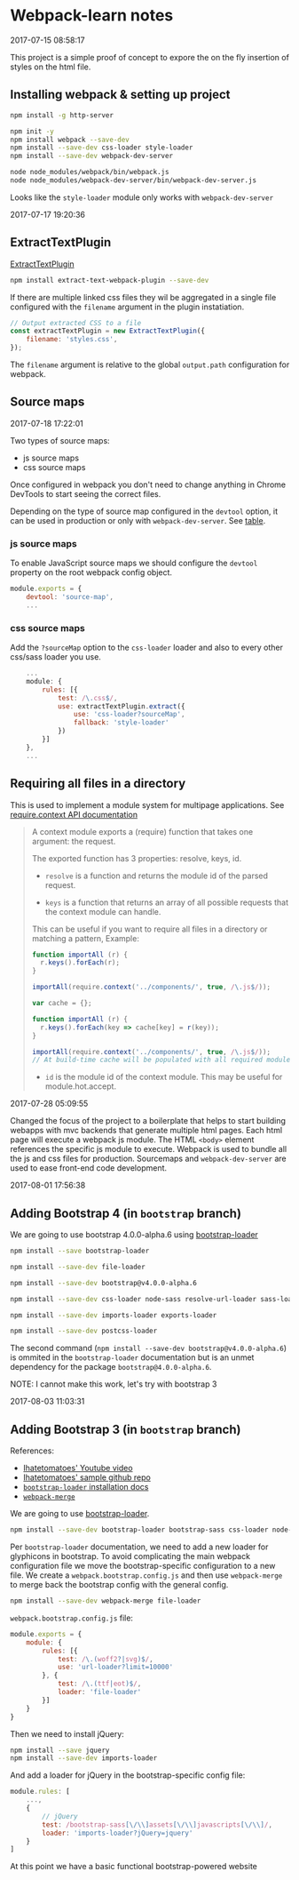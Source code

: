 # Webpack-learn notes

2017-07-15 08:58:17

This project is a simple proof of concept to expore the on the fly insertion of styles on the html
file.

## Installing webpack & setting up project

```bash
npm install -g http-server

npm init -y
npm install webpack --save-dev
npm install --save-dev css-loader style-loader
npm install --save-dev webpack-dev-server

node node_modules/webpack/bin/webpack.js
node node_modules/webpack-dev-server/bin/webpack-dev-server.js
```

Looks like the `style-loader` module only works with `webpack-dev-server`

2017-07-17 19:20:36

## ExtractTextPlugin

[ExtractTextPlugin](https://www.npmjs.com/package/extract-text-webpack-plugin)

```bash
npm install extract-text-webpack-plugin --save-dev
```

If there are multiple linked css files they wil be aggregated in a single file configured with the `filename` argument in the plugin instatiation.

```js
// Output extracted CSS to a file
const extractTextPlugin = new ExtractTextPlugin({
    filename: 'styles.css',
});
```

The `filename` argument is relative to the global `output.path` configuration for webpack.

## Source maps

2017-07-18 17:22:01

Two types of source maps:

* js source maps
* css source maps

Once configured in webpack you don't need to change anything in Chrome DevTools to start seeing the correct files.

Depending on the type of source map configured in the `devtool` option, it can be used in production or only with `webpack-dev-server`. See [table](https://webpack.js.org/configuration/devtool/#devtool).

### js source maps

To enable JavaScript source maps we should configure the `devtool` property on the root webpack config object.

```js
module.exports = {
    devtool: 'source-map',
    ...
```

### css source maps

Add the `?sourceMap` option to the `css-loader` loader and also to every other css/sass loader you use.

```js
    ...
    module: {
        rules: [{
            test: /\.css$/,
            use: extractTextPlugin.extract({
                use: 'css-loader?sourceMap',
                fallback: 'style-loader'
            })
        }]
    },
    ...
```

## Requiring all files in a directory 

This is used to implement a module system for multipage applications. See [require.context API documentation](https://webpack.js.org/guides/dependency-management/#require-context)

> A context module exports a (require) function that takes one argument: the request.
>
> The exported function has 3 properties: resolve, keys, id.
>
> * `resolve` is a function and returns the module id of the parsed request.
>
> * `keys` is a function that returns an array of all possible requests that the context module can handle.
>
> This can be useful if you want to require all files in a directory or matching a pattern, Example:
>
> ```js
> function importAll (r) {
>   r.keys().forEach(r);
> }
>
> importAll(require.context('../components/', true, /\.js$/));
> ```
>
> ```js
> var cache = {};
>
> function importAll (r) {
>   r.keys().forEach(key => cache[key] = r(key));
> }
>
> importAll(require.context('../components/', true, /\.js$/));
> // At build-time cache will be populated with all required modules.
> ```
>
> * `id` is the module id of the context module. This may be useful for module.hot.accept.

2017-07-28 05:09:55

Changed the focus of the project to a boilerplate that helps to start building webapps with mvc backends that generate multiple html pages. Each html page will execute a webpack js module. The HTML `<body>` element references the specific js module to execute. Webpack is used to bundle all the js and css files for production. Sourcemaps and `webpack-dev-server` are used to ease front-end code development.

2017-08-01 17:56:38

## Adding Bootstrap 4 (in `bootstrap` branch)

We are going to use bootstrap 4.0.0-alpha.6 using [bootstrap-loader](https://www.npmjs.com/package/bootstrap-loader)

```bash
npm install --save bootstrap-loader

npm install --save-dev file-loader

npm install --save-dev bootstrap@v4.0.0-alpha.6

npm install --save-dev css-loader node-sass resolve-url-loader sass-loader style-loader url-loader

npm install --save-dev imports-loader exports-loader

npm install --save-dev postcss-loader
```

The second command (`npm install --save-dev bootstrap@v4.0.0-alpha.6`) is ommited in the `bootstrap-loader` documentation but is an unmet dependency for the package `bootstrap@4.0.0-alpha.6`.

NOTE: I cannot make this work, let's try with bootstrap 3

2017-08-03 11:03:31

## Adding Bootstrap 3 (in `bootstrap` branch)

References:

* [Ihatetomatoes' Youtube video](https://www.youtube.com/watch?v=cN0eUhoV_Gc)
* [Ihatetomatoes' sample github repo](https://github.com/Ihatetomatoes/webpack-101-bootstrap)
* [`bootstrap-loader` installation docs](https://github.com/shakacode/bootstrap-loader#installation)
* [`webpack-merge`](https://github.com/survivejs/webpack-merge)

We are going to use [bootstrap-loader](https://www.npmjs.com/package/bootstrap-loader).

```bash
npm install --save-dev bootstrap-loader bootstrap-sass css-loader node-sass resolve-url-loader sass-loader style-loader url-loader
```

Per `bootstrap-loader` documentation, we need to add a new loader for glyphicons in bootstrap. To avoid complicating the main webpack configuration file we move the bootstrap-specific configuration to a new file. We create a `webpack.bootstrap.config.js` and then use `webpack-merge` to merge back the bootstrap config with the general config.

```bash
npm install --save-dev webpack-merge file-loader
```

`webpack.bootstrap.config.js` file:

```js
module.exports = {
    module: {
        rules: [{
            test: /\.(woff2?|svg)$/,
            use: 'url-loader?limit=10000'
        }, {
            test: /\.(ttf|eot)$/,
            loader: 'file-loader'
        }]
    }
}
```

Then we need to install jQuery:

```bash
npm install --save jquery
npm install --save-dev imports-loader
```

And add a loader for jQuery in the bootstrap-specific config file:

```js
module.rules: [
    ...,
    {
        // jQuery
        test: /bootstrap-sass[\/\\]assets[\/\\]javascripts[\/\\]/,
        loader: 'imports-loader?jQuery=jquery'
    }
]
```

At this point we have a basic functional bootstrap-powered website
